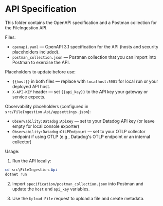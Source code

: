 # API Specification

This folder contains the OpenAPI specification and a Postman collection for the FileIngestion API.

Files:
- `openapi.yaml` — OpenAPI 3.1 specification for the API (hosts and security placeholders included).
- `postman_collection.json` — Postman collection that you can import into Postman to exercise the API.

Placeholders to update before use:
- `{{host}}` in both files — replace with `localhost:5001` for local run or your deployed API host.
- `X-API-KEY` header — set `{{api_key}}` to the API key your gateway or service expects.

Observability placeholders (configured in `src/FileIngestion.Api/appsettings.json`):
- `Observability:Datadog:ApiKey` — set to your Datadog API key (or leave empty for local console exporter)
- `Observability:Datadog:OtLPEndpoint` — set to your OTLP collector endpoint if using OTLP (e.g., Datadog's OTLP endpoint or an internal collector)

Usage:
1. Run the API locally:

```powershell
cd src\FileIngestion.Api
dotnet run
```

2. Import `specification/postman_collection.json` into Postman and update the `host` and `api_key` variables.

3. Use the `Upload File` request to upload a file and create metadata.
